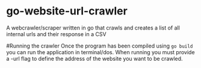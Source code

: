 # go-website-url-crawler
A webcrawler/scraper written in go that crawls and creates a list of all internal urls and their response in a CSV

#Running the crawler
Once the program has been compiled using `go build` you can run the application in terminal/dos. When running you must provide a -url flag to define the address of the website you want to be crawled.
